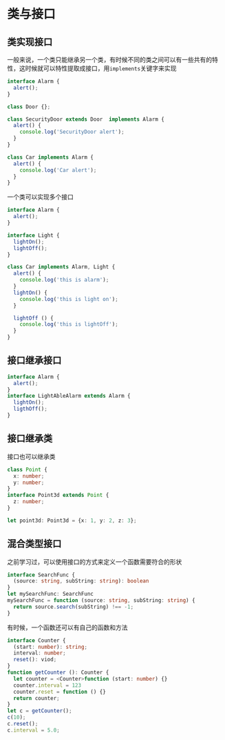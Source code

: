 # 类与接口

## 类实现接口

一般来说，一个类只能继承另一个类，有时候不同的类之间可以有一些共有的特性，这时候就可以特性提取成接口，用`implements`关键字来实现

````typescript
interface Alarm {
  alert();
}

class Door {};

class SecurityDoor extends Door  implements Alarm {
  alert() {
    console.log('SecurityDoor alert');
  }
}

class Car implements Alarm {
  alert() {
    console.log('Car alert');
  }
}
````

一个类可以实现多个接口

````typescript
interface Alarm {
  alert();
}

interface Light {
  lightOn();
  lightOff();
}

class Car implements Alarm, Light {
  alert() {
    console.log('this is alarm');
  }
  lightOn() {
    console.log('this is light on');
  }

  lightOff () {
    console.log('this is lightOff');
  }
}
````

## 接口继承接口

````typescript
interface Alarm {
  alert();
}
interface LightAbleAlarm extends Alarm {
  lightOn();
  ligthOff();
}
````

## 接口继承类

接口也可以继承类

````typescript
class Point {
  x: number;
  y: number;
}
interface Point3d extends Point {
  z: number;
}

let point3d: Point3d = {x: 1, y: 2, z: 3};
````

## 混合类型接口

之前学习过，可以使用接口的方式来定义一个函数需要符合的形状
````typescript
interface SearchFunc {
  (source: string, subString: string): boolean
}
let mySearchFunc: SearchFunc
mySearchFunc = function (source: string, subString: string) {
  return source.search(subString) !== -1;
}
````

有时候，一个函数还可以有自己的函数和方法

````typescript
interface Counter {
  (start: number): string;
  interval: number;
  reset(): viod;
}
function getCounter (): Counter {
  let counter = <Counter>function (start: number) {}
  counter.interval = 123
  counter.reset = function () {}
  return counter;
}
let c = getCounter();
c(10);
c.reset();
c.interval = 5.0;
````